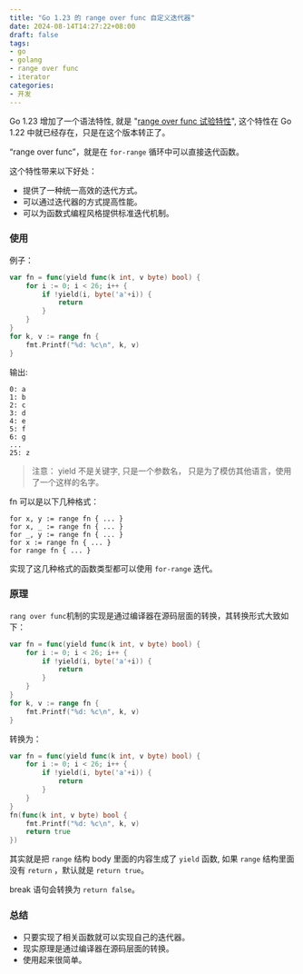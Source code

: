 ```yaml
---
title: "Go 1.23 的 range over func 自定义迭代器"
date: 2024-08-14T14:27:22+08:00
draft: false
tags:
- go
- golang
- range over func
- iterator
categories:
- 开发
---
```


<!--more-->


Go 1.23 增加了一个语法特性, 就是 "[range over func 试验特性](https://go.dev/wiki/RangefuncExperiment)", 这个特性在 Go 1.22 中就已经存在，只是在这个版本转正了。

“range over func”，就是在 `for-range` 循环中可以直接迭代函数。

这个特性带来以下好处：

- 提供了一种统一高效的迭代方式。
- 可以通过迭代器的方式提高性能。
- 可以为函数式编程风格提供标准迭代机制。

### 使用

例子： 

```go
var fn = func(yield func(k int, v byte) bool) {
	for i := 0; i < 26; i++ {
		if !yield(i, byte('a'+i)) {
			return
		}
	}
}
for k, v := range fn {
	fmt.Printf("%d: %c\n", k, v)
}
```

输出:

```
0: a
1: b
2: c
3: d
4: e
5: f
6: g
...
25: z
```

> 注意： yield 不是关键字, 只是一个参数名， 只是为了模仿其他语言，使用了一个这样的名字。

fn 可以是以下几种格式：

```
for x, y := range fn { ... }
for x, _ := range fn { ... }
for _, y := range fn { ... }
for x := range fn { ... }
for range fn { ... }
```

实现了这几种格式的函数类型都可以使用 `for-range` 迭代。

### 原理


`rang over func`机制的实现是通过编译器在源码层面的转换，其转换形式大致如下：


```go
var fn = func(yield func(k int, v byte) bool) {
	for i := 0; i < 26; i++ {
		if !yield(i, byte('a'+i)) {
			return
		}
	}
}
for k, v := range fn {
	fmt.Printf("%d: %c\n", k, v)
}
```

转换为： 


```go
var fn = func(yield func(k int, v byte) bool) {
	for i := 0; i < 26; i++ {
		if !yield(i, byte('a'+i)) {
			return
		}
	}
}
fn(func(k int, v byte) bool {
	fmt.Printf("%d: %c\n", k, v)
	return true
})
```

其实就是把 `range` 结构 body 里面的内容生成了 `yield` 函数,  如果 `range` 结构里面没有 `return` ，默认就是 `return true`。

break 语句会转换为 `return false`。
 
### 总结

 - 只要实现了相关函数就可以实现自己的迭代器。
 - 现实原理是通过编译器在源码层面的转换。
 - 使用起来很简单。

